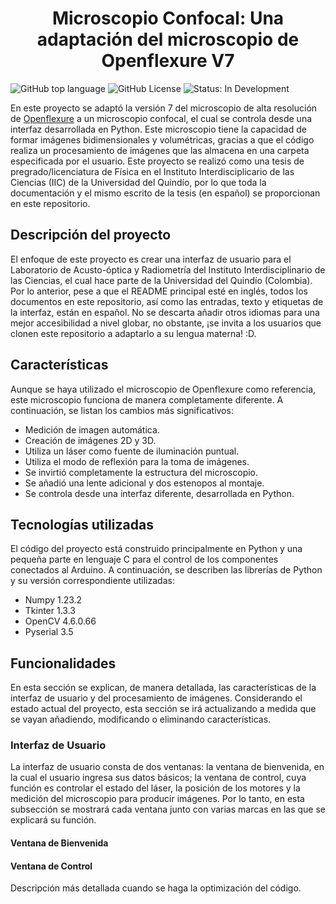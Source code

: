 <h1 align="center"> Microscopio Confocal: Una adaptación del microscopio de Openflexure V7 </h1>

<p>
  <img src="https://img.shields.io/github/languages/top/SebasM2000/Confocal_microscope_Openflexure_adaptation?style=flat&logo=python&color=green&logoColor=yellow&link=https%3A%2F%2Fwww.python.org" alt="GitHub top language">
  <img src="https://img.shields.io/github/license/SebasM2000/Confocal_microscope_Openflexure_adaptation?label=Licencia&labelColor=gray&color=yellow" alt="GitHub License" >
  <img src="https://img.shields.io/badge/Estado-En%20Desarrollo-blue" alt="Status: In Development">
</p>

<p> En este proyecto se adaptó la versión 7 del microscopio de alta resolución de <a href="https://build.openflexure.org/openflexure-microscope/v7.0.0-beta2/">Openflexure</a> a un microscopio confocal, el cual se controla desde una interfaz desarrollada en Python. Este microscopio tiene la capacidad de formar imágenes bidimensionales y volumétricas, gracias a que el código realiza un procesamiento de imágenes que las almacena en una carpeta especificada por el usuario. Este proyecto se realizó como una tesis de pregrado/licenciatura de Física en el Instituto Interdisciplicario de las Ciencias (IIC) de la Universidad del Quindío, por lo que toda la documentación y el mismo escrito de la tesis (en español) se proporcionan en este repositorio. </p>

<h2> Descripción del proyecto </h2>
<p> El enfoque de este proyecto es crear una interfaz de usuario para el Laboratorio de Acusto-óptica y Radiometría del Instituto Interdisciplinario de las Ciencias, el cual hace parte de la Universidad del Quindío (Colombia). Por lo anterior, pese a que el README principal esté en inglés, todos los documentos en este repositorio, así como las entradas, texto y etiquetas de la interfaz, están en español. No se descarta añadir otros idiomas para una mejor accesibilidad a nivel globar, no obstante, ¡se invita a los usuarios que clonen este repositorio a adaptarlo a su lengua materna! :D. </p>

<h2> Características </h2>

<p> Aunque se haya utilizado el microscopio de Openflexure como referencia, este microscopio funciona de manera completamente diferente. A continuación, se listan los cambios más significativos: </p>

<ul>
    <li> Medición de imagen automática. </li>
    <li> Creación de imágenes 2D y 3D. </li>
    <li> Utiliza un láser como fuente de iluminación puntual. </li>
    <li> Utiliza el modo de reflexión para la toma de imágenes. </li>
    <li> Se invirtió completamente la estructura del microscopio. </li>
    <li> Se añadió una lente adicional y dos estenopos al montaje. </li>
    <li> Se controla desde una interfaz diferente, desarrollada en Python. </li>
</ul>

<h2> Tecnologías utilizadas </h2>
<p> El código del proyecto está construido principalmente en Python y una pequeña parte en lenguaje C para el control de los componentes conectados al Arduino. A continuación, se describen las librerías de Python y su versión correspondiente utilizadas: </p>

<ul>
  <li> Numpy 1.23.2 </li>
  <li> Tkinter 1.3.3 </li>
  <li> OpenCV 4.6.0.66 </li>
  <li> Pyserial 3.5 </li>
</ul>

<h2> Funcionalidades </h2>
<p> En esta sección se explican, de manera detallada, las características de la interfaz de usuario y del procesamiento de imágenes. Considerando el estado actual del proyecto, esta sección se irá actualizando a medida que se vayan añadiendo, modificando o eliminando características.</p>

<h3> Interfaz de Usuario </h3>
<p> La interfaz de usuario consta de dos ventanas: la ventana de bienvenida, en la cual el usuario ingresa sus datos básicos; la ventana de control, cuya función es controlar el estado del láser, la posición de los motores y la medición del microscopio para producir imágenes. Por lo tanto, en esta subsección se mostrará cada ventana junto con varias marcas en las que se explicará su función. </p>

<h4> Ventana de Bienvenida </h4>
<h4> Ventana de Control </h4>
<p> Descripción más detallada cuando se haga la optimización del código. </p>